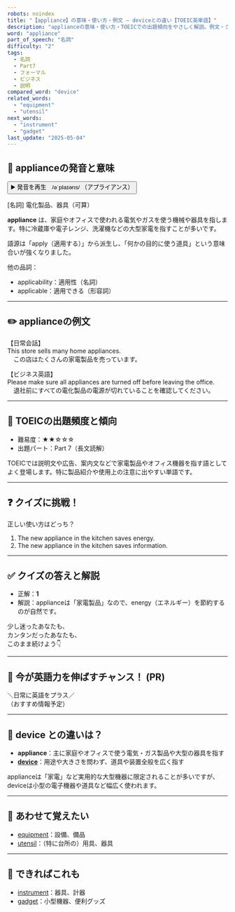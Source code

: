 ```yaml
---
robots: noindex
title: "【appliance】の意味・使い方・例文 ― deviceとの違い【TOEIC英単語】"
description: "applianceの意味・使い方・TOEICでの出題傾向をやさしく解説。例文・クイズ付きでdeviceとの違いもわかりやすく学べます。"
word: "appliance"
part_of_speech: "名詞"
difficulty: "2"
tags:
  - 名詞
  - Part7
  - フォーマル
  - ビジネス
  - 説明
compared_word: "device"
related_words:
  - "equipment"
  - "utensil"
next_words:
  - "instrument"
  - "gadget"
last_update: "2025-05-04"
---
```


## 🔰 applianceの発音と意味

<button class="play-audio" onclick="playTTS('appliance')">
  <span class="play-audio-main">
    ▶️ 発音を再生　/əˈplaɪəns/
  </span>
  <span class="play-audio-sub">
    （アプライアンス）
  </span>
</button>

[名詞] 電化製品、器具（可算）

**appliance** は、家庭やオフィスで使われる電気やガスを使う機械や器具を指します。特に冷蔵庫や電子レンジ、洗濯機などの大型家電を指すことが多いです。

語源は「apply（適用する）」から派生し、「何かの目的に使う道具」という意味合いが強くなりました。

他の品詞：  
- applicability：適用性（名詞）
- applicable：適用できる（形容詞）

---

## ✏️ applianceの例文

【日常会話】  
This store sells many home appliances.  
　この店はたくさんの家電製品を売っています。

【ビジネス英語】  
Please make sure all appliances are turned off before leaving the office.  
　退社前にすべての電化製品の電源が切れていることを確認してください。

---

## 🎯 TOEICの出題頻度と傾向

- 難易度：★★☆☆☆
- 出題パート：Part 7（長文読解）

TOEICでは説明文や広告、案内文などで家電製品やオフィス機器を指す語としてよく登場します。特に製品紹介や使用上の注意に出やすい単語です。

---

## ❓ クイズに挑戦！

正しい使い方はどっち？

1. The new appliance in the kitchen saves energy.  
2. The new appliance in the kitchen saves information.

---

## ✅ クイズの答えと解説

- 正解：**1**
- 解説：applianceは「家電製品」なので、energy（エネルギー）を節約するのが自然です。

少し迷ったあなたも、  
カンタンだったあなたも、  
このまま続けよう👇️

---

## 🚀 今が英語力を伸ばすチャンス！ (PR)

<div class="info-center">
＼日常に英語をプラス／<br>  
（おすすめ情報予定）
</div>

---

## 🤔  device との違いは？

- **appliance**：主に家庭やオフィスで使う電気・ガス製品や大型の器具を指す
- **[device](/word/device)**：用途や大きさを問わず、道具や装置全般を広く指す

applianceは「家電」など実用的な大型機器に限定されることが多いですが、deviceは小型の電子機器や道具など幅広く使われます。

---

## 🧩 あわせて覚えたい

- [equipment](/word/equipment)：設備、備品
- [utensil](/word/utensil)：（特に台所の）用具、器具

---

## 📖 できればこれも

- [instrument](/word/instrument)：器具、計器
- [gadget](/word/gadget)：小型機器、便利グッズ

<!-- cvid: aid00_bid23 -->

